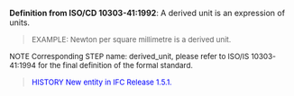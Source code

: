 **Definition from ISO/CD 10303-41:1992**: A derived unit is an expression of units.

> <font size="-1">EXAMPLE: Newton per square millimetre is a derived unit.
</font>

> <font size="-1">
  NOTE Corresponding STEP name: derived_unit, please refer to ISO/IS 10303-41:1994
  for the final definition of the formal standard.
</font>

> <font size="-1" color="#0000FF">HISTORY New entity in IFC Release 1.5.1.
</font>